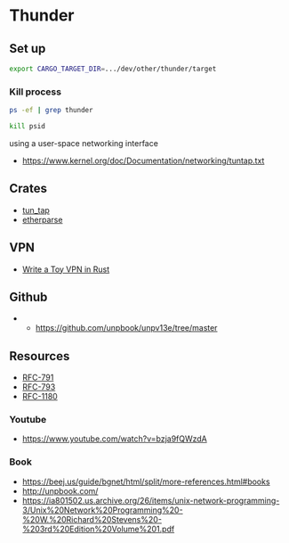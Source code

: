 # Thunder

## Set up

```bash
export CARGO_TARGET_DIR=.../dev/other/thunder/target
```

### Kill process

```bash
ps -ef | grep thunder
```

```bash
kill psid
```


using a user-space networking interface
- https://www.kernel.org/doc/Documentation/networking/tuntap.txt

## Crates
- [tun_tap](https://docs.rs/tun-tap/latest/tun_tap/)
- [etherparse](https://docs.rs/etherparse/latest/etherparse/)

## VPN
- [Write a Toy VPN in Rust](https://write.yiransheng.com/vpn)

## Github
- - https://github.com/unpbook/unpv13e/tree/master

## Resources
- [RFC-791](https://datatracker.ietf.org/doc/html/rfc791)
- [RFC-793](https://datatracker.ietf.org/doc/html/rfc793)
- [RFC-1180](https://datatracker.ietf.org/doc/html/rfc1180)

### Youtube
- https://www.youtube.com/watch?v=bzja9fQWzdA

### Book 
- https://beej.us/guide/bgnet/html/split/more-references.html#books 
- http://unpbook.com/
- https://ia801502.us.archive.org/26/items/unix-network-programming-3/Unix%20Network%20Programming%20-%20W.%20Richard%20Stevens%20-%203rd%20Edition%20Volume%201.pdf


